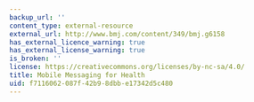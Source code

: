 ```yaml
---
backup_url: ''
content_type: external-resource
external_url: http://www.bmj.com/content/349/bmj.g6158
has_external_licence_warning: true
has_external_license_warning: true
is_broken: ''
license: https://creativecommons.org/licenses/by-nc-sa/4.0/
title: Mobile Messaging for Health
uid: f7116062-087f-42b9-8dbb-e17342d5c480
---
```

